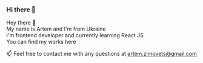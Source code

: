 ### Hi there 👋

<!--
**artemzimovets/artemzimovets** is a ✨ _special_ ✨ repository because its `README.md` (this file) appears on your GitHub profile.



- 👯 I’m looking to collaborate on ...
- 🤔 I’m looking for help with ...
- 💬 Ask me about ...
- 📫 How to reach me: ...
- 😄 Pronouns: ...
- ⚡ Fun fact: ...
-->
Hey there 👋  <br />
My name is Artem and I'm from Ukraine   <br />
I'm frontend developer and currently learning React JS  <br />
You can find my works here  <br />

📫 Feel free to contact me with any questions at artem.zimovets@gmail.com  <br />
